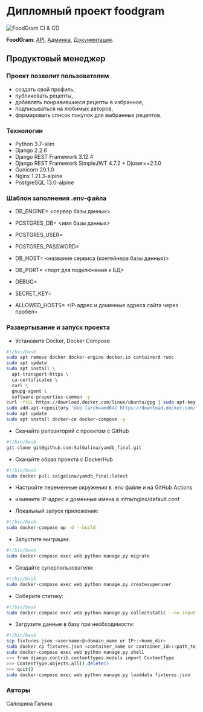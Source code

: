 # Дипломный проект foodgram
![FoodGram CI & CD](https://github.com/SalGalina/foodgram-project-react/workflows/foodgram-workflow.yml/badge.svg)

**FoodGram**: [API](http://www.gals.ml/api/v1/),
[Админка](http://www.gals.ml/admin/),
[Документация](http://www.gals.ml/redoc/).

## Продуктовый менеджер

### Проект позволит пользователям

- создать свой профиль,
- публиковать рецепты,
- добавлять понравившиеся рецепты в избранное,
- подписываться на любимых авторов,
- формировать список покупок для выбранных рецептов.

### Технологии

- Python 3.7-slim
- Django 2.2.6
- Django REST Framework 3.12.4
- Django REST Framework SimpleJWT 4.7.2 + Djoser==2.1.0
- Gunicorn 20.1.0
- Nginx 1.21.3-alpine
- PostgreSQL 13.0-alpine

### Шаблон заполнения .env-файла

- DB_ENGINE= <сервер базы данных>
- POSTGRES_DB= <имя базы данных>
- POSTGRES_USER=
- POSTGRES_PASSWORD=
- DB_HOST= <название сервиса (контейнера базы данных)>
- DB_PORT= <порт для подключения к БД>

- DEBUG=
- SECRET_KEY=
- ALLOWED_HOSTS= <IP-адрес и доменные адреса сайта через пробел>

### Развертывание и запуск проекта

- Установите Docker, Docker Compose

```bash
#!/bin/bash
sudo apt remove docker docker-engine docker.io containerd runc
sudo apt update
sudo apt install \
  apt-transport-https \
  ca-certificates \
  curl \
  gnupg-agent \
  software-properties-common -y
curl -fsSL https://download.docker.com/linux/ubuntu/gpg | sudo apt-key add -
sudo add-apt-repository "deb [arch=amd64] https://download.docker.com/linux/ubuntu $(lsb_release -cs) stable"
sudo apt update
sudo apt install docker-ce docker-compose -y
```

- Скачайте репозиторий с проектом с GitHub

```bash
#!/bin/bash
git clone git@github.com:SalGalina/yamdb_final.git
```

- Скачайте образ проекта с DockerHub

```bash
#!/bin/bash
sudo docker pull salgalina/yamdb_final:latest
```

- Настройте переменные окружения в .env файле и на GitHub Actions

- измените IP-адрес и доменные имена в infra/nginx/default.conf

- Локальный запуск приложения:

```bash
#!/bin/bash
sudo docker-compose up -d --build
```

- Запустите миграции:

```bash
#!/bin/bash
sudo docker-compose exec web python manage.py migrate
```

- Создайте суперпользователя:

```bash
#!/bin/bash
sudo docker-compose exec web python manage.py createsuperuser
```

- Соберите статику:

```bash
#!/bin/bash
sudo docker-compose exec web python manage.py collectstatic --no-input
```

- Загрузите данные в базу при необходимости:

```bash
#!/bin/bash
scp fixtures.json <username>@<domain_name or IP>:<home_dir>
sudo docker cp fixtures.json <container_name or container_id>:<path_to_workdir>
sudo docker-compose exec web python manage.py shell
>>> from django.contrib.contenttypes.models import ContentType
>>> ContentType.objects.all().delete()
>>> quit()
sudo docker-compose exec web python manage.py loaddata fixtures.json
```

### Авторы

Салошина Галина
